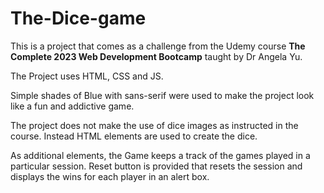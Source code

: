 # The-Dice-game

This is a project that comes as a challenge from the Udemy course **The Complete 2023 Web Development Bootcamp** taught by Dr Angela Yu.

The Project uses HTML, CSS and JS.

Simple shades of Blue with sans-serif were used to make the project look like a fun and addictive game.

The project does not make the use of dice images as instructed in the course. Instead HTML elements are used to create the dice.

As additional elements, the Game keeps a track of the games played in a particular session. Reset button is provided that resets the session and displays the wins for each player in an alert box.
